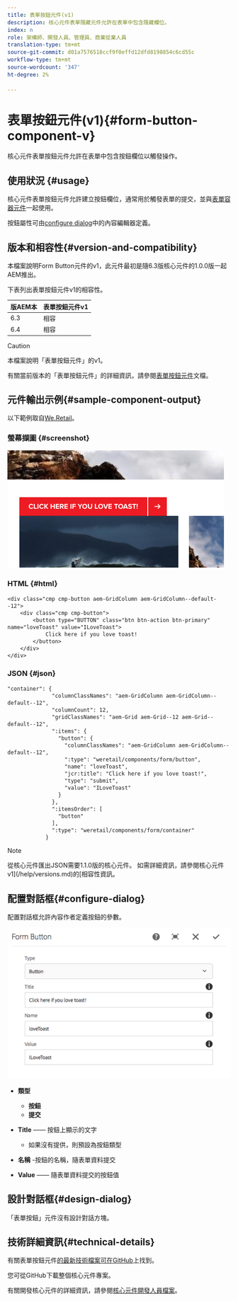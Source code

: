 ```yaml
---
title: 表單按鈕元件(v1)
description: 核心元件表單隱藏元件允許在表單中包含隱藏欄位。
index: n
role: 架構師、開發人員、管理員、商業從業人員
translation-type: tm+mt
source-git-commit: d01a7576518ccf9f0effd12dfd8198854c6cd55c
workflow-type: tm+mt
source-wordcount: '347'
ht-degree: 2%

---
```



# 表單按鈕元件(v1){#form-button-component-v}

核心元件表單按鈕元件允許在表單中包含按鈕欄位以觸發操作。

## 使用狀況 {#usage}

核心元件表單按鈕元件允許建立按鈕欄位，通常用於觸發表單的提交，並與[表單容器元件](form-container-v1.md)一起使用。

按鈕屬性可由[configure dialog](#configure-dialog)中的內容編輯器定義。

## 版本和相容性{#version-and-compatibility}

本檔案說明Form Button元件的v1，此元件最初是隨6.3版核心元件的1.0.0版一起AEM推出。

下表列出表單按鈕元件v1的相容性。

| 版AEM本 | 表單按鈕元件v1 |
|--- |--- |
| 6.3 | 相容 |
| 6.4 | 相容 |

>[!CAUTION]
>
>本檔案說明「表單按鈕元件」的v1。
>
>有關當前版本的「表單按鈕元件」的詳細資訊，請參閱[表單按鈕元件](/help/components/forms/form-button.md)文檔。

## 元件輸出示例{#sample-component-output}

以下範例取自[We.Retail](https://helpx.adobe.com/experience-manager/6-4/sites/developing/using/we-retail.html)。

### 螢幕擷圖 {#screenshot}

![](/help/assets/chlimage_1-48.png)

### HTML {#html}

```
<div class="cmp cmp-button aem-GridColumn aem-GridColumn--default--12">
    <div class="cmp cmp-button">
        <button type="BUTTON" class="btn btn-action btn-primary" name="loveToast" value="ILoveToast">
            Click here if you love toast!
        </button>
    </div>
</div>
```

### JSON {#json}

```
"container": {
              "columnClassNames": "aem-GridColumn aem-GridColumn--default--12",
              "columnCount": 12,
              "gridClassNames": "aem-Grid aem-Grid--12 aem-Grid--default--12",
              ":items": {
                "button": {
                  "columnClassNames": "aem-GridColumn aem-GridColumn--default--12",
                  ":type": "weretail/components/form/button",
                  "name": "loveToast",
                  "jcr:title": "Click here if you love toast!",
                  "type": "submit",
                  "value": "ILoveToast"
                }
              },
              ":itemsOrder": [
                "button"
              ],
              ":type": "weretail/components/form/container"
            }
```

>[!NOTE]
>
>從核心元件匯出JSON需要1.1.0版的核心元件。 如需詳細資訊，請參閱核心元件v1](/help/versions.md)的[相容性資訊。

## 配置對話框{#configure-dialog}

配置對話框允許內容作者定義按鈕的參數。

![](/help/assets/chlimage_1-49.png)

* **類型**
   * **按鈕**
   * **提交**

* **Title**  —— 按鈕上顯示的文字
   * 如果沒有提供，則預設為按鈕類型

* **名稱** -按鈕的名稱，隨表單資料提交
* **Value**  —— 隨表單資料提交的按鈕值

## 設計對話框{#design-dialog}

「表單按鈕」元件沒有設計對話方塊。

## 技術詳細資訊{#technical-details}

有關表單按鈕元件[的最新技術檔案可在GitHub](https://github.com/adobe/aem-core-wcm-components/tree/master/content/src/content/jcr_root/apps/core/wcm/components/form/button/v1/button)上找到。

您可從GitHub下載整個核心元件專案。

有關開發核心元件的詳細資訊，請參閱[核心元件開發人員檔案](/help/developing/overview.md)。
